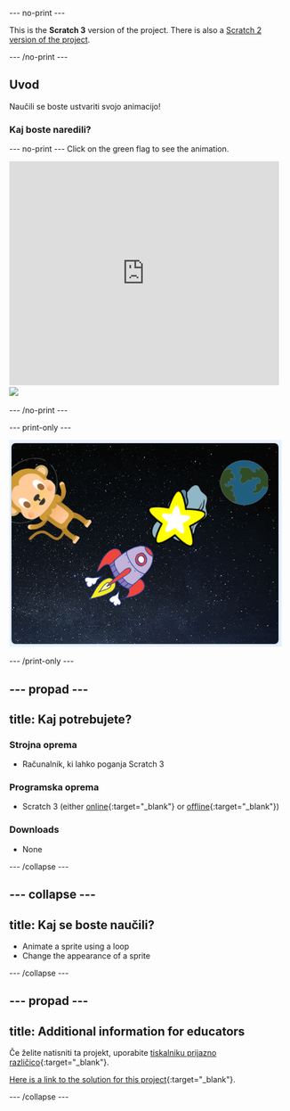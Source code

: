 \--- no-print \---

This is the **Scratch 3** version of the project. There is also a [Scratch 2 version of the project](https://projects.raspberrypi.org/en/projects/lost-in-space-scratch2).

\--- /no-print \---

## Uvod

Naučili se boste ustvariti svojo animacijo!

### Kaj boste naredili?

\--- no-print \--- Click on the green flag to see the animation.

<div class="scratch-preview">
  <iframe allowtransparency="true" width="485" height="402" src="https://scratch.mit.edu/projects/embed/276873231/?autostart=false" frameborder="0" scrolling="no"></iframe>
  <img src="images/space-final.png">
</div>

\--- /no-print \---

\--- print-only \---

![Complete project](images/showcase_static.png)

\--- /print-only \---

## \--- propad \---

## title: Kaj potrebujete?

### Strojna oprema

+ Računalnik, ki lahko poganja Scratch 3

### Programska oprema

+ Scratch 3 (either [online](http://rpf.io/scratchon){:target="_blank"} or [offline](http://rpf.io/scratchoff){:target="_blank"})

### Downloads

+ None

\--- /collapse \---

## \--- collapse \---

## title: Kaj se boste naučili?

+ Animate a sprite using a loop
+ Change the appearance of a sprite

\--- /collapse \---

## \--- propad \---

## title: Additional information for educators

Če želite natisniti ta projekt, uporabite [tiskalniku prijazno različico](https://projects.raspberrypi.org/en/projects/lost-in-space/print){:target="_blank"}.

[Here is a link to the solution for this project](http://rpf.io/p/en/lost-in-space-get){:target="_blank"}.

\--- /collapse \---